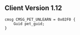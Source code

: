 ## Client Version 1.12

```rust,ignore
cmsg CMSG_PET_UNLEARN = 0x02F0 {
    Guid pet_guid;    
}

```
